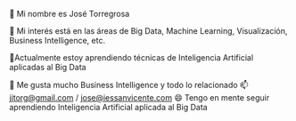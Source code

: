 👋 Mi nombre es José Torregrosa

  👀 Mi interés está en las áreas de Big Data, Machine Learning, Visualización, Business Intelligence, etc.
   
  🌱Actualmente estoy aprendiendo técnicas de Inteligencia Artificial aplicadas al Big Data


 💞️ Me gusta mucho Business Intelligence y todo lo relacionado
 📫 jjtorg@gmail.com / jose@iessanvicente.com 
 😄 Tengo en mente seguir aprendiendo Inteligencia Artificial aplicada al Big Data
   

<!---
JoseTorregrosa/JoseTorregrosa is a ✨ special ✨ repository because its `README.md` (this file) appears on your GitHub profile.
You can click the Preview link to take a look at your changes.
--->
